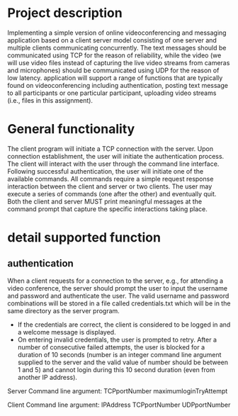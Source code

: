 # Project description

Implementing a simple version of online videoconferencing and messaging application based on a client server model consisting of one server and multiple clients communicating concurrently. The text messages should be communicated using TCP for the reason of reliability, while the video (we will use video files instead of capturing the live video streams from cameras and microphones) should be communicated using UDP for the reason of low latency. application will support a range of functions that are typically found on videoconferencing including authentication, posting text message to all participants or one particular participant, uploading video streams (i.e., files in this assignment). 

# General functionality

The client program will initiate a TCP connection with the server. Upon connection establishment, the user will initiate the authentication process. The client will interact with the user through the command line interface. Following successful authentication, the user will initiate one of the available commands. All commands require a simple request response interaction between the client and server or two clients. The user may execute a series of commands (one after the other) and eventually quit. Both the client and server MUST print meaningful messages at the command prompt that capture the specific interactions taking place.

# detail supported function
## authentication
When a client requests for a connection to the server, e.g., for attending a video conference, the server should prompt the user to input the username and password and authenticate the user. The valid username and password combinations will be stored in a file called credentials.txt which will be in the same directory as the server program.
* If the credentials are correct, the client is considered to be logged in and a welcome message is displayed.
* On entering invalid credentials, the user is prompted to retry. After a number of consecutive failed attempts, the user is blocked for a duration of 10 seconds (number is an integer command line argument supplied to the server and the valid value of number should be between 1 and 5) and cannot login during this 10 second duration (even from another IP address).


Server Command line argument: TCPportNumber maximumloginTryAttempt

Client Command line argument: IPAddress TCPportNumber UDPportNumber

